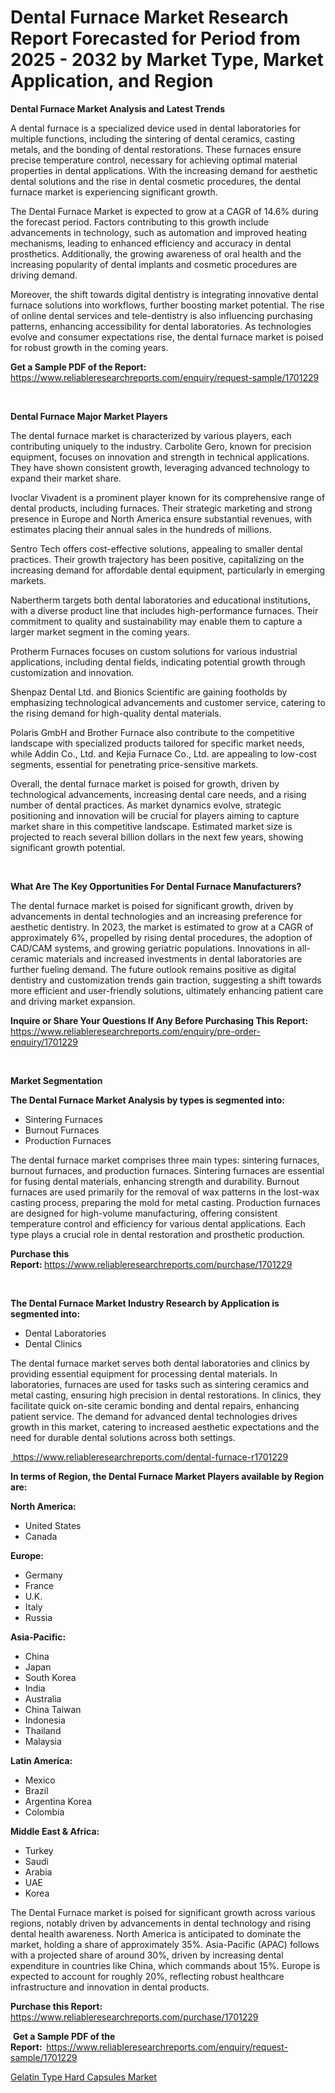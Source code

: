 <p><h1>Dental Furnace Market Research Report Forecasted for Period from 2025 -  2032 by Market Type, Market Application, and Region</h1></p><p><strong>Dental Furnace Market Analysis and Latest Trends</strong></p>
<p><p>A dental furnace is a specialized device used in dental laboratories for multiple functions, including the sintering of dental ceramics, casting metals, and the bonding of dental restorations. These furnaces ensure precise temperature control, necessary for achieving optimal material properties in dental applications. With the increasing demand for aesthetic dental solutions and the rise in dental cosmetic procedures, the dental furnace market is experiencing significant growth.</p><p>The Dental Furnace Market is expected to grow at a CAGR of 14.6% during the forecast period. Factors contributing to this growth include advancements in technology, such as automation and improved heating mechanisms, leading to enhanced efficiency and accuracy in dental prosthetics. Additionally, the growing awareness of oral health and the increasing popularity of dental implants and cosmetic procedures are driving demand. </p><p>Moreover, the shift towards digital dentistry is integrating innovative dental furnace solutions into workflows, further boosting market potential. The rise of online dental services and tele-dentistry is also influencing purchasing patterns, enhancing accessibility for dental laboratories. As technologies evolve and consumer expectations rise, the dental furnace market is poised for robust growth in the coming years.</p></p>
<p><strong>Get a Sample PDF of the Report:&nbsp;</strong> <a href="https://www.reliableresearchreports.com/enquiry/request-sample/1701229?utm_campaign=3190&utm_medium=2&utm_source=Github&utm_content=ia&utm_term=27032025&utm_id=dental-furnace">https://www.reliableresearchreports.com/enquiry/request-sample/1701229</a></p>
<p>&nbsp;</p>
<p><strong>Dental Furnace Major Market Players</strong></p>
<p><p>The dental furnace market is characterized by various players, each contributing uniquely to the industry. Carbolite Gero, known for precision equipment, focuses on innovation and strength in technical applications. They have shown consistent growth, leveraging advanced technology to expand their market share.</p><p>Ivoclar Vivadent is a prominent player known for its comprehensive range of dental products, including furnaces. Their strategic marketing and strong presence in Europe and North America ensure substantial revenues, with estimates placing their annual sales in the hundreds of millions.</p><p>Sentro Tech offers cost-effective solutions, appealing to smaller dental practices. Their growth trajectory has been positive, capitalizing on the increasing demand for affordable dental equipment, particularly in emerging markets.</p><p>Nabertherm targets both dental laboratories and educational institutions, with a diverse product line that includes high-performance furnaces. Their commitment to quality and sustainability may enable them to capture a larger market segment in the coming years.</p><p>Protherm Furnaces focuses on custom solutions for various industrial applications, including dental fields, indicating potential growth through customization and innovation.</p><p>Shenpaz Dental Ltd. and Bionics Scientific are gaining footholds by emphasizing technological advancements and customer service, catering to the rising demand for high-quality dental materials.</p><p>Polaris GmbH and Brother Furnace also contribute to the competitive landscape with specialized products tailored for specific market needs, while Addin Co., Ltd. and Kejia Furnace Co., Ltd. are appealing to low-cost segments, essential for penetrating price-sensitive markets.</p><p>Overall, the dental furnace market is poised for growth, driven by technological advancements, increasing dental care needs, and a rising number of dental practices. As market dynamics evolve, strategic positioning and innovation will be crucial for players aiming to capture market share in this competitive landscape. Estimated market size is projected to reach several billion dollars in the next few years, showing significant growth potential.</p></p>
<p>&nbsp;</p>
<p><strong>What Are The Key Opportunities For Dental Furnace Manufacturers?</strong></p>
<p><p>The dental furnace market is poised for significant growth, driven by advancements in dental technologies and an increasing preference for aesthetic dentistry. In 2023, the market is estimated to grow at a CAGR of approximately 6%, propelled by rising dental procedures, the adoption of CAD/CAM systems, and growing geriatric populations. Innovations in all-ceramic materials and increased investments in dental laboratories are further fueling demand. The future outlook remains positive as digital dentistry and customization trends gain traction, suggesting a shift towards more efficient and user-friendly solutions, ultimately enhancing patient care and driving market expansion.</p></p>
<p><strong>Inquire or Share Your Questions If Any Before Purchasing This Report:</strong> <a href="https://www.reliableresearchreports.com/enquiry/pre-order-enquiry/1701229?utm_campaign=3190&utm_medium=2&utm_source=Github&utm_content=ia&utm_term=27032025&utm_id=dental-furnace">https://www.reliableresearchreports.com/enquiry/pre-order-enquiry/1701229</a></p>
<p>&nbsp;</p>
<p><strong>Market Segmentation</strong></p>
<p><strong>The Dental Furnace Market Analysis by types is segmented into:</strong></p>
<p><ul><li>Sintering Furnaces</li><li>Burnout Furnaces</li><li>Production Furnaces</li></ul></p>
<p><p>The dental furnace market comprises three main types: sintering furnaces, burnout furnaces, and production furnaces. Sintering furnaces are essential for fusing dental materials, enhancing strength and durability. Burnout furnaces are used primarily for the removal of wax patterns in the lost-wax casting process, preparing the mold for metal casting. Production furnaces are designed for high-volume manufacturing, offering consistent temperature control and efficiency for various dental applications. Each type plays a crucial role in dental restoration and prosthetic production.</p></p>
<p><strong>Purchase this Report:&nbsp;</strong><a href="https://www.reliableresearchreports.com/purchase/1701229?utm_campaign=3190&utm_medium=2&utm_source=Github&utm_content=ia&utm_term=27032025&utm_id=dental-furnace">https://www.reliableresearchreports.com/purchase/1701229</a></p>
<p>&nbsp;</p>
<p><strong>The Dental Furnace Market Industry Research by Application is segmented into:</strong></p>
<p><ul><li>Dental Laboratories</li><li>Dental Clinics</li></ul></p>
<p><p>The dental furnace market serves both dental laboratories and clinics by providing essential equipment for processing dental materials. In laboratories, furnaces are used for tasks such as sintering ceramics and metal casting, ensuring high precision in dental restorations. In clinics, they facilitate quick on-site ceramic bonding and dental repairs, enhancing patient service. The demand for advanced dental technologies drives growth in this market, catering to increased aesthetic expectations and the need for durable dental solutions across both settings.</p></p>
<p><a href="https://www.reliableresearchreports.com/dental-furnace-r1701229?utm_campaign=3190&utm_medium=2&utm_source=Github&utm_content=ia&utm_term=27032025&utm_id=dental-furnace">&nbsp;https://www.reliableresearchreports.com/dental-furnace-r1701229</a></p>
<p><strong>In terms of Region, the Dental Furnace Market Players available by Region are:</strong></p>
<p>
    <p> <strong> North America: </strong>
        <ul>
            <li>United States</li>
            <li>Canada</li>
        </ul>
        </p> 
    <p> <strong> Europe: </strong>
        <ul>
            <li>Germany</li>
            <li>France</li>
            <li>U.K.</li>
            <li>Italy</li>
            <li>Russia</li>
        </ul>
        </p> 
    <p> <strong> Asia-Pacific: </strong>
        <ul>
            <li>China</li>
            <li>Japan</li>
            <li>South Korea</li>
            <li>India</li>
            <li>Australia</li>
            <li>China Taiwan</li>
            <li>Indonesia</li>
            <li>Thailand</li>
            <li>Malaysia</li>
        </ul>
        </p> 
    <p> <strong> Latin America: </strong>
        <ul>
            <li>Mexico</li>
            <li>Brazil</li>
            <li>Argentina Korea</li>
            <li>Colombia</li>
        </ul>
        </p> 
    <p> <strong> Middle East & Africa: </strong>
        <ul>
            <li>Turkey</li>
            <li>Saudi</li>
            <li>Arabia</li>
            <li>UAE</li>
            <li>Korea</li>
        </ul>
    </p>
    </p>
<p><p>The Dental Furnace market is poised for significant growth across various regions, notably driven by advancements in dental technology and rising dental health awareness. North America is anticipated to dominate the market, holding a share of approximately 35%. Asia-Pacific (APAC) follows with a projected share of around 30%, driven by increasing dental expenditure in countries like China, which commands about 15%. Europe is expected to account for roughly 20%, reflecting robust healthcare infrastructure and innovation in dental products.</p></p>
<p><strong>Purchase this Report: </strong><a href="https://www.reliableresearchreports.com/purchase/1701229?utm_campaign=3190&utm_medium=2&utm_source=Github&utm_content=ia&utm_term=27032025&utm_id=dental-furnace">https://www.reliableresearchreports.com/purchase/1701229</a></p>
<p>&nbsp;<strong>Get a Sample PDF of the Report:&nbsp;&nbsp;</strong><a href="https://www.reliableresearchreports.com/enquiry/request-sample/1701229?utm_campaign=3190&utm_medium=2&utm_source=Github&utm_content=ia&utm_term=27032025&utm_id=dental-furnace">https://www.reliableresearchreports.com/enquiry/request-sample/1701229</a></p>
<p><strong></strong></p>
<p><p><a href="https://github.com/krulicfidura/Market-Research-Report-List-1/blob/main/gelatin-type-hard-capsules-market.md?utm_campaign=3190&utm_medium=2&utm_source=Github&utm_content=ia&utm_term=27032025&utm_id=dental-furnace">Gelatin Type Hard Capsules Market</a></p></p>